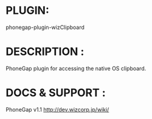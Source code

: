 


# PLUGIN: 

phonegap-plugin-wizClipboard



# DESCRIPTION :

PhoneGap plugin for accessing the native OS clipboard.



# DOCS & SUPPORT :

PhoneGap v1.1
http://dev.wizcorp.jp/wiki/